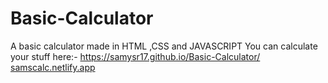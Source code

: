 # Basic-Calculator
A basic calculator made in HTML ,CSS and JAVASCRIPT
You can calculate your stuff here:-
https://samysr17.github.io/Basic-Calculator/
[samscalc.netlify.app](https://samscalc.netlify.app/)
